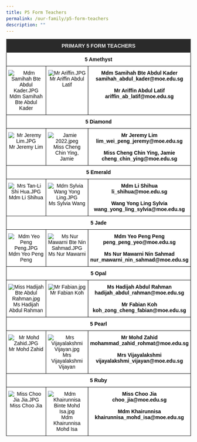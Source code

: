 ```yaml
---
title: P5 Form Teachers
permalink: /our-family/p5-form-teachers
description: ""
---
```

<style type="text/css">
.tg  {border-collapse:collapse;border-spacing:0;}
.tg td{border-color:black;border-style:solid;border-width:1px;font-family:Arial, sans-serif;font-size:14px;
  overflow:hidden;padding:10px 5px;word-break:normal;}
.tg th{border-color:black;border-style:solid;border-width:1px;font-family:Arial, sans-serif;font-size:14px;
  font-weight:normal;overflow:hidden;padding:10px 5px;word-break:normal;}
.tg .tg-8zvm{background-color:#2A2A2A;border-color:inherit;color:#EEE;font-weight:bold;text-align:center;vertical-align:middle}
.tg .tg-qn16{background-color:#FFF;color:#050505;font-weight:bold;text-align:center;vertical-align:top}
.tg .tg-v9jf{background-color:#FFF;color:#050505;text-align:center;vertical-align:top}
</style>
<table class="tg">
<thead>
  <tr>
    <th class="tg-8zvm" colspan="3"><span style="color:#EEE;background-color:#2A2A2A">PRIMARY 5 FORM TEACHERS</span></th>
  </tr>
</thead>
<tbody>
  <tr>
    <td class="tg-qn16" colspan="3"> <strong>5 Amethyst</strong></td>
  </tr>
  <tr>
    <td class="tg-v9jf"><img src="![](/images/Mdm%20Samihah%20Bte%20Abdul%20Kader.jpg)" alt="Mdm Samihah Bte Abdul Kader.JPG" width="194" height="287">Mdm Samihah Bte Abdul Kader<br></td>
    <td class="tg-v9jf"><img src="![](/images/Mr%20Ariffin.jpg)" alt="Mr Ariffin.JPG" width="192" height="289">Mr Ariffin Abdul Latif<br><br></td>
    <td class="tg-qn16"> <strong>Mdm Samihah Bte Abdul Kader</strong><br>samihah_abdul_kader@moe.edu.sg<br><br><strong>Mr Ariffin Abdul Latif</strong><br>ariffin_ab_latif@moe.edu.sg</td>
  </tr>
  <tr>
    <td class="tg-qn16" colspan="3"> <strong>  5 Diamond </strong> </td>
  </tr>
  <tr>
    <td class="tg-v9jf"><img src="![](/images/Mr%20Jeremy%20Lim.jpg)" alt="Mr Jeremy Lim.JPG" width="200">Mr Jeremy Lim <br><br></td>
    <td class="tg-v9jf"><img src="![](/images/Jamie.jpeg)" alt="Jamie 2022.jpeg" width="197" height="275">Miss Cheng Chin Ying, Jamie </td>
    <td class="tg-qn16"><strong>Mr Jeremy Lim</strong><br>lim_wei_peng_jeremy@moe.edu.sg<br><br><strong>Miss Cheng Chin Ying, Jamie</strong><br>cheng_chin_ying@moe.edu.sg </td>
  </tr>
  <tr>
    <td class="tg-qn16" colspan="3"> <strong>  5 Emerald </strong> </td>
  </tr>
  <tr>
    <td class="tg-v9jf"><img src="![](/images/Mrs%20Tan-Li%20Shi%20Hua.jpg)" alt="Mrs Tan-Li Shi Hua.JPG" width="200">Mdm Li Shihua<br></td>
    <td class="tg-v9jf"><img src="![](/images/Mdm%20Sylvia%20Wang%20Yong%20Lingg.jpg)" alt="Mdm Sylvia Wang Yong Ling.JPG" width="204">Ms Sylvia Wang</td>
    <td class="tg-qn16"><strong>Mdm Li Shihua</strong><br>li_shihua@moe.edu.sg<br><br><strong>Wang Yong Ling Sylvia</strong><br>wang_yong_ling_sylvia@moe.edu.sg </td>
  </tr>
  <tr>
    <td class="tg-qn16" colspan="3"><strong>  5 Jade   </strong></td>
  </tr>
  <tr>
    <td class="tg-v9jf"><img src="![](/images/Mdm%20Yeo%20Peng%20Peng.jpg)" alt="Mdm Yeo Peng Peng.JPG" width="200">Mdm Yeo Peng Peng<br></td>
    <td class="tg-v9jf"><img src="![](/images/Ms%20Nur%20Mawarni%20%20Bte%20Nin%20Sahmad.jpg)" alt="Ms Nur Mawarni  Bte Nin Sahmad.JPG" width="204">Ms Nur Mawarni </td>
    <td class="tg-qn16"><strong>Mdm Yeo Peng Peng</strong><br>peng_peng_yeo@moe.edu.sg<br><br><strong>Ms Nur Mawarni Nin Sahmad</strong><br>nur_mawarni_nin_sahmad@moe.edu.sg </td>
  </tr>
  <tr>
    <td class="tg-qn16" colspan="3"> <strong> 5 Opal   </strong></td>
  </tr>
  <tr>
    <td class="tg-v9jf"><img src="https://punggolviewpri.moe.edu.sg/qql/slot/u315/Our%20Family/Staff/Miss%20Hadijah%20Bte%20Abdul%20Rahman.jpg" alt="Miss Hadijah Bte Abdul Rahman.jpg" width="194" height="290">Ms Hadijah Abdul Rahman<br></td>
    <td class="tg-v9jf"><img src="https://punggolviewpri.moe.edu.sg/qql/slot/u315/Our%20Family/Staff/Mr%20Fabian.jpg" alt="Mr Fabian.jpg" width="194" height="291">Mr Fabian Koh<br><br></td>
    <td class="tg-qn16"><strong>Ms Hadijah Abdul Rahman</strong><br>hadijah_abdul_rahman@moe.edu.sg<br><br><strong>Mr Fabian Koh</strong><br>koh_zong_cheng_fabian@moe.edu.sg </td>
  </tr>
  <tr>
    <td class="tg-qn16" colspan="3"> <strong> 5 Pearl </strong>  </td>
  </tr>
  <tr>
    <td class="tg-v9jf"><img src="https://punggolviewpri.moe.edu.sg/qql/slot/u315/Our%20Family/Staff/2018/Mr%20Mohd%20Zahid.JPG" alt="Mr Mohd Zahid.JPG" width="200" height="300">Mr Mohd Zahid</td>
    <td class="tg-v9jf"><img src="https://punggolviewpri.moe.edu.sg/qql/slot/u315/Our%20Family/Staff/MTL/2017/Mrs%20Vijayalakshmi%20Vijayan.jpg" alt="Mrs Vijayalakshmi Vijayan.jpg">Mrs Vijayalakshmi Vijayan </td>
    <td class="tg-qn16"><strong>Mr Mohd Zahid</strong><br>mohammad_zahid_rohmat@moe.edu.sg<br><br><strong>Mrs Vijayalakshmi</strong><br>vijayalakshmi_vijayan@moe.edu.sg </td>
  </tr>
  <tr>
    <td class="tg-qn16" colspan="3">  <strong> 5 Ruby </strong> </td>
  </tr>
  <tr>
    <td class="tg-v9jf"><img src="https://punggolviewpri.moe.edu.sg/qql/slot/u315/Our%20Family/Staff/Miss%20Choo%20Jia%20Jia.JPG" alt="Miss Choo Jia Jia.JPG" width="200">Miss Choo Jia <br><br></td>
    <td class="tg-v9jf"><img src="https://punggolviewpri.moe.edu.sg/qql/slot/u315/Our%20Family/Staff/Mdm%20Khairunnisa%20Binte%20Mohd%20Isa.jpg" alt="Mdm Khairunnisa Binte Mohd Isa.jpg" width="200" height="299">Mdm Khairunnisa Mohd Isa </td>
    <td class="tg-qn16"><strong>Miss Choo Jia</strong><br>choo_jia@moe.edu.sg<br><br><strong> Mdm Khairunnisa</strong><br>khairunnisa_mohd_isa@moe.edu.sg</td>
  </tr>
</tbody>
</table>